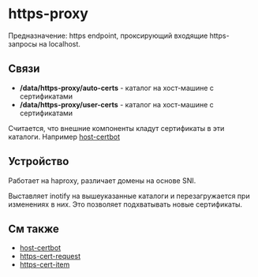# https-proxy

Предназначение: https endpoint, проксирующий входящие https-запросы на localhost.

## Связи
* **/data/https-proxy/auto-certs** - каталог на хост-машине с сертификатами
* **/data/https-proxy/user-certs** - каталог на хост-машине с сертификатами

Считается, что внешние компоненты кладут сертификаты в эти каталоги.
Например [host-certbot](../host-certbot.zdb)

## Устройство

Работает на haproxy, различает домены на основе SNI.

Выставляет inotify на вышеуказанные каталоги и перезагружается при изменениях в них.
Это позволяет подхватывать новые сертификаты.

## См также

* [host-certbot](../host-certbot.zdb)
* [https-cert-request](../https-cert-request.zdb)
* [https-cert-item](../https-cert-item.zdb)
